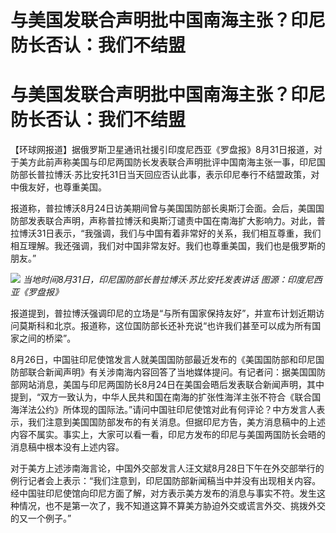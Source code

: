 # 与美国发联合声明批中国南海主张？印尼防长否认：我们不结盟

# 与美国发联合声明批中国南海主张？印尼防长否认：我们不结盟

【环球网报道】据俄罗斯卫星通讯社援引印度尼西亚《罗盘报》8月31日报道，对于美方此前声称美国与印尼两国防长发表联合声明批评中国南海主张一事，印尼国防部长普拉博沃∙苏比安托31日当天回应否认此事，表示印尼奉行不结盟政策，对中俄友好，也尊重美国。

报道称，普拉博沃8月24日访美期间曾与美国国防部长奥斯汀会面。会后，美国国防部发表联合声明，声称普拉博沃和奥斯汀谴责中国在南海扩大影响力。对此，普拉博沃31日表示，“我强调，我们与中国有着非常好的关系，我们相互尊重，我们相互理解。我还强调，我们对中国非常友好。我们也尊重美国，我们也是俄罗斯的朋友。”

![](https://inews.gtimg.com/om_bt/OrJdN8klRfBi0wdJD-6RpQPMyvRK4kBkdr6ATQhHwR_GoAA/1000)
_当地时间8月31日，印尼国防部长普拉博沃∙苏比安托发表讲话 图源：印度尼西亚《罗盘报》_

报道提到，普拉博沃强调印尼的立场是“与所有国家保持友好”，并宣布计划近期访问莫斯科和北京。报道称，这位国防部长还补充说“也许我们甚至可以成为所有国家之间的桥梁”。

8月26日，中国驻印尼使馆发言人就美国国防部最近发布的《美国国防部和印尼国防部联合新闻声明》有关涉南海内容回答了当地媒体提问。有记者问：据美国国防部网站消息，美国与印尼两国防长8月24日在美国会晤后发表联合新闻声明，其中提到，“双方一致认为，中华人民共和国在南海的扩张性海洋主张不符合《联合国海洋法公约》所体现的国际法。”请问中国驻印尼使馆对此有何评论？中方发言人表示，我们注意到美国国防部发布的有关消息。但据印尼方告，美方消息稿中的上述内容不属实。事实上，大家可以看一看，印尼方发布的印尼与美国两国防长会晤的消息稿中根本没有上述内容。

对于美方上述涉南海言论，中国外交部发言人汪文斌8月28日下午在外交部举行的例行记者会上表示：“我们注意到，印尼国防部新闻稿当中并没有出现相关内容。经中国驻印尼使馆向印尼方面了解，对方表示美方发布的消息与事实不符。发生这种情况，也不是第一次了，我不知道这算不算美方胁迫外交或谎言外交、挑拨外交的又一个例子。”

